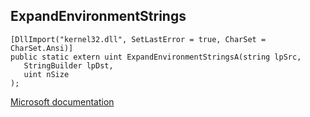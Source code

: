 ## ExpandEnvironmentStrings

```
[DllImport("kernel32.dll", SetLastError = true, CharSet = CharSet.Ansi)]
public static extern uint ExpandEnvironmentStringsA(string lpSrc,
   StringBuilder lpDst,
   uint nSize
);
```

[Microsoft documentation](TODO)

